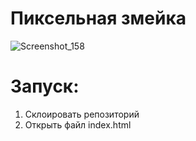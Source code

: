 # Пиксельная змейка

![Screenshot_158](https://github.com/EmmaMaltseva/Snake/assets/92587254/7eeb3e6c-814a-4b98-b987-757f10f3d7ff)

# Запуск:
1. Склоировать репозиторий
2. Открыть файл index.html
   
